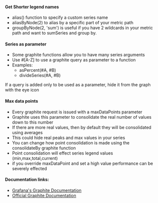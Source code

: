 #### Get Shorter legend names

- alias() function to specify a custom series name
- aliasByNode(2) to alias by a specific part of your metric path
- groupByNode(2, 'sum') is useful if you have 2 wildcards in your metric path and want to sumSeries and group by.

#### Series as parameter

- Some graphite functions allow you to have many series arguments
- Use #[A-Z] to use a graphite query as parameter to a function
- Examples:
  - asPercent(#A, #B)
  - divideSeries(#A, #B)

If a query is added only to be used as a parameter, hide it from the graph with the eye icon

#### Max data points
- Every graphite request is issued with a maxDataPoints parameter
- Graphite uses this parameter to consolidate the real number of values down to this number
- If there are more real values, then by default they will be consolidated using averages
- This could hide real peaks and max values in your series
- You can change how point consolidation is made using the consolidateBy graphite function
- Point consolidation will effect series legend values (min,max,total,current)
- if you override maxDataPoint and set a high value performance can be severely effected

#### Documentation links:

- [Grafana's Graphite Documentation](http://docs.grafana.org/features/datasources/graphite)
- [Official Graphite Documentation](https://graphite.readthedocs.io)
